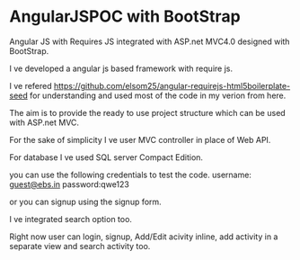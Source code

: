 AngularJSPOC with BootStrap
============

Angular JS with Requires JS integrated with ASP.net MVC4.0 designed with BootStrap.


I ve developed a angular js based framework with require js.

I ve refered https://github.com/elsom25/angular-requirejs-html5boilerplate-seed for understanding and used most of the code in my verion from here.

The aim is to provide the ready to use project structure which can be used with ASP.net MVC.

For the sake of simplicity I ve user MVC controller in place of Web API.

For database I ve used SQL server Compact Edition.

you can use the following credentials to test the code. username: guest@ebs.in password:qwe123

or you can signup using the signup form.

I ve integrated search option too.

Right now user can login, signup, Add/Edit acivity inline, add activity in a separate view and search activity  too.


